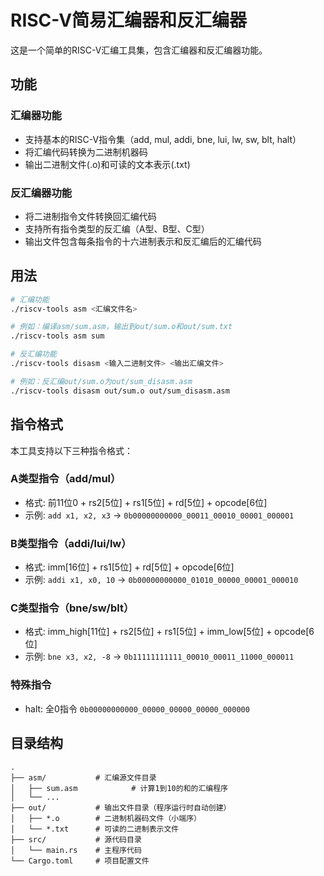 # RISC-V简易汇编器和反汇编器

这是一个简单的RISC-V汇编工具集，包含汇编器和反汇编器功能。

## 功能

### 汇编器功能
- 支持基本的RISC-V指令集（add, mul, addi, bne, lui, lw, sw, blt, halt）
- 将汇编代码转换为二进制机器码
- 输出二进制文件(.o)和可读的文本表示(.txt)

### 反汇编器功能
- 将二进制指令文件转换回汇编代码
- 支持所有指令类型的反汇编（A型、B型、C型）
- 输出文件包含每条指令的十六进制表示和反汇编后的汇编代码

## 用法

```bash
# 汇编功能
./riscv-tools asm <汇编文件名>

# 例如：编译asm/sum.asm，输出到out/sum.o和out/sum.txt
./riscv-tools asm sum

# 反汇编功能
./riscv-tools disasm <输入二进制文件> <输出汇编文件>

# 例如：反汇编out/sum.o为out/sum_disasm.asm
./riscv-tools disasm out/sum.o out/sum_disasm.asm
```

## 指令格式

本工具支持以下三种指令格式：

### A类型指令（add/mul）
- 格式: 前11位0 + rs2[5位] + rs1[5位] + rd[5位] + opcode[6位]
- 示例: `add x1, x2, x3` → `0b00000000000_00011_00010_00001_000001`

### B类型指令（addi/lui/lw）
- 格式: imm[16位] + rs1[5位] + rd[5位] + opcode[6位]
- 示例: `addi x1, x0, 10` → `0b00000000000_01010_00000_00001_000010`

### C类型指令（bne/sw/blt）
- 格式: imm_high[11位] + rs2[5位] + rs1[5位] + imm_low[5位] + opcode[6位]
- 示例: `bne x3, x2, -8` → `0b11111111111_00010_00011_11000_000011`

### 特殊指令
- halt: 全0指令 `0b00000000000_00000_00000_00000_000000`

## 目录结构

```
.
├── asm/           # 汇编源文件目录
│   ├── sum.asm            # 计算1到10的和的汇编程序
│   └── ...
├── out/           # 输出文件目录（程序运行时自动创建）
│   ├── *.o        # 二进制机器码文件（小端序）
│   └── *.txt      # 可读的二进制表示文件
├── src/           # 源代码目录
│   └── main.rs    # 主程序代码
└── Cargo.toml     # 项目配置文件
``` 